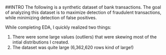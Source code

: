 ##INTRO
The following is a synthetic dataset of bank transactions. The goal of analyzing this dataset is to maximize detection of fraudulent transactions, while minimizing detection of false positives.

While completing EDA, I quickly realized two things:
1. There were some large values (outliers) that were skewing most of the intial distributions I created.
2. The dataset was quite large (6,362,620 rows kind of large!)